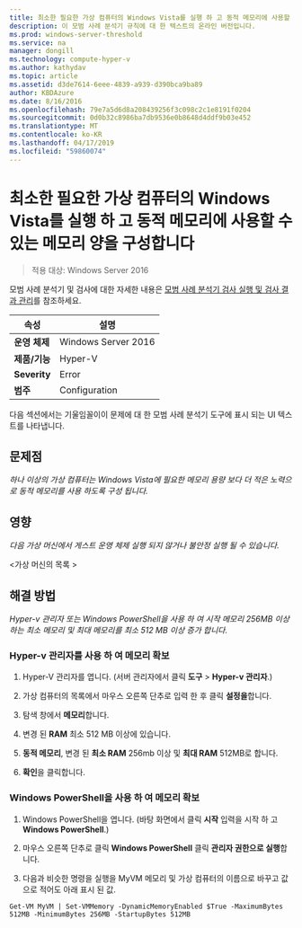 ```yaml
---
title: 최소한 필요한 가상 컴퓨터의 Windows Vista를 실행 하 고 동적 메모리에 사용할 수 있는 메모리 양을 구성합니다
description: 이 모범 사례 분석기 규칙에 대 한 텍스트의 온라인 버전입니다.
ms.prod: windows-server-threshold
ms.service: na
manager: dongill
ms.technology: compute-hyper-v
ms.author: kathydav
ms.topic: article
ms.assetid: d3de7614-6eee-4839-a939-d390bca9ba89
author: KBDAzure
ms.date: 8/16/2016
ms.openlocfilehash: 79e7a5d6d8a208439256f3c098c2c1e8191f0204
ms.sourcegitcommit: 0d0b32c8986ba7db9536e0b8648d4ddf9b03e452
ms.translationtype: MT
ms.contentlocale: ko-KR
ms.lasthandoff: 04/17/2019
ms.locfileid: "59860074"
---
```

# <a name="configure-at-least-the-required-amount-of-memory-for-a-virtual-machine-running-windows-vista-and-enabled-for-dynamic-memory"></a>최소한 필요한 가상 컴퓨터의 Windows Vista를 실행 하 고 동적 메모리에 사용할 수 있는 메모리 양을 구성합니다

>적용 대상: Windows Server 2016

모범 사례 분석기 및 검사에 대한 자세한 내용은 [모범 사례 분석기 검사 실행 및 검사 결과 관리](https://go.microsoft.com/fwlink/p/?LinkID=223177)를 참조하세요.  
  
|속성|설명|  
|-|-|  
|**운영 체제**|Windows Server 2016|  
|**제품/기능**|Hyper-V|  
|**Severity**|Error|  
|**범주**|Configuration|  
  
다음 섹션에서는 기울임꼴이이 문제에 대 한 모범 사례 분석기 도구에 표시 되는 UI 텍스트를 나타냅니다.  
  
## <a name="issue"></a>문제점  
*하나 이상의 가상 컴퓨터는 Windows Vista에 필요한 메모리 용량 보다 더 적은 노력으로 동적 메모리를 사용 하도록 구성 됩니다.*  
  
## <a name="impact"></a>영향  
*다음 가상 머신에서 게스트 운영 체제 실행 되지 않거나 불안정 실행 될 수 있습니다.*  
  
\<가상 머신의 목록 >  
  
## <a name="resolution"></a>해결 방법  
*Hyper-v 관리자 또는 Windows PowerShell을 사용 하 여 시작 메모리 256MB 이상 하는 최소 메모리 및 최대 메모리를 최소 512 MB 이상 증가 합니다.*  
  
### <a name="increase-memory-using-hyper-v-manager"></a>Hyper-v 관리자를 사용 하 여 메모리 확보  
  
1.  Hyper-V 관리자를 엽니다. (서버 관리자에서 클릭 **도구** > **Hyper-v 관리자**.)  
  
2.  가상 컴퓨터의 목록에서 마우스 오른쪽 단추로 입력 한 후 클릭 **설정을**합니다.  
  
3.  탐색 창에서 **메모리**합니다.  
  
4.  변경 된 **RAM** 최소 512 MB 이상에 있습니다.  
  
5.  **동적 메모리**,  변경 된 **최소 RAM** 256mb 이상 및 **최대 RAM** 512MB로 합니다.  
  
6.  **확인**을 클릭합니다.  
  
### <a name="increase-memory-using-windows-powershell"></a>Windows PowerShell을 사용 하 여 메모리 확보  
  
1.  Windows PowerShell을 엽니다. (바탕 화면에서 클릭 **시작** 입력을 시작 하 고 **Windows PowerShell**.)  
  
2.  마우스 오른쪽 단추로 클릭 **Windows PowerShell** 클릭 **관리자 권한으로 실행**합니다.  
  
3.  다음과 비슷한 명령을 실행을 MyVM 메모리 및 가상 컴퓨터의 이름으로 바꾸고 값으로 적어도 아래 표시 된 값.  
  
```  
Get-VM MyVM | Set-VMMemory -DynamicMemoryEnabled $True -MaximumBytes 512MB -MinimumBytes 256MB -StartupBytes 512MB  
```  
  


